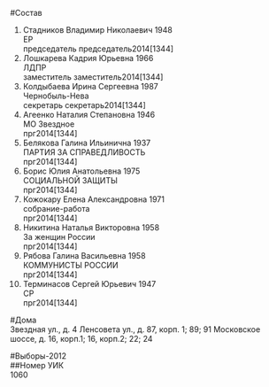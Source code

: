#Состав  
1. Стадников Владимир Николаевич 1948  
    ЕР  
    председатель председатель2014[1344]  
2. Лошкарева Кадрия Юрьевна 1966  
    ЛДПР  
    заместитель заместитель2014[1344]  
3. Колдыбаева Ирина Сергеевна 1987  
    Чернобыль-Нева  
    секретарь секретарь2014[1344]  
4. Агеенко Наталия Степановна 1946  
    МО Звездное  
    прг2014[1344]  
5. Белякова Галина Ильинична 1937  
    ПАРТИЯ ЗА СПРАВЕДЛИВОСТЬ  
    прг2014[1344]  
6. Борис Юлия Анатольевна 1975  
    СОЦИАЛЬНОЙ ЗАЩИТЫ  
    прг2014[1344]  
7. Кожокару Елена Александровна 1971  
    собрание-работа  
    прг2014[1344]  
8. Никитина Наталья Викторовна 1958  
    За женщин России  
    прг2014[1344]  
9. Рябова Галина Васильевна 1958  
    КОММУНИСТЫ РОССИИ  
    прг2014[1344]  
10. Терминасов Сергей Юрьевич 1947  
    СР  
    прг2014[1344]  
  
#Дома  
Звездная ул., д. 4 Ленсовета ул., д. 87, корп. 1; 89; 91 Московское шоссе, д. 16, корп.1; 16, корп.2; 22; 24  
  
#Выборы-2012  
##Номер УИК  
1060  
